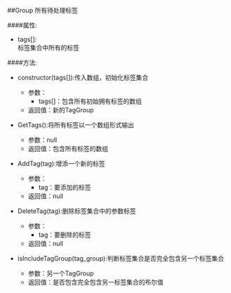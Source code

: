 ##Group
所有待处理标签  

####属性:   
+ tags[]:  
标签集合中所有的标签  

####方法:  
+ constructor(tags[]):传入数组，初始化标签集合
  + 参数：
    + tags[]：包含所有初始拥有标签的数组
  + 返回值：新的TagGroup


+ GetTags():将所有标签以一个数组形式输出  
  + 参数：null
  + 返回值：包含所有标签的数组


+ AddTag(tag):增添一个新的标签  
  + 参数：
    + tag：要添加的标签
  + 返回值：null


+ DeleteTag(tag):删除标签集合中的参数标签
  + 参数：
    + tag：要删除的标签
  + 返回值：null  


+ isIncludeTagGroup(tag_group):判断标签集合是否完全包含另一个标签集合
  + 参数：另一个TagGroup
  + 返回值：是否包含完全包含另一标签集合的布尔值
